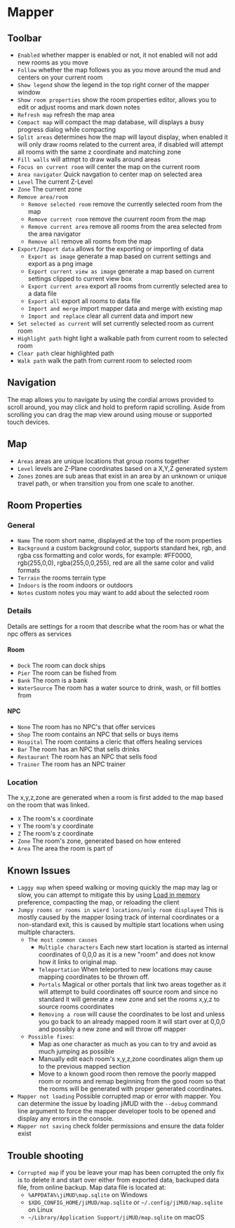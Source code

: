 # Mapper

## Toolbar
- `Enabled` whether mapper is enabled or not, it not enabled will not add new rooms as you move
- `Follow` whether the map follows you as you move around the mud and centers on your current room
- `Show legend` show the legend in the top right corner of the mapper window
- `Show room properties` show the room properties editor, allows you to edit or adjust rooms and mark down notes
- `Refresh map` refresh the map area
- `Compact map` will compact the map database, will displays a busy progress dialog while compacting
- `Split areas` determines how the map will layout display, when enabled it will only draw rooms related to the current area, if disabled will attempt all rooms with the same z coordinate and matching zone
- `Fill walls` will attmpt to draw walls around areas
- `Focus on current room` will center the map on the current room
- `Area navigator` Quick navgation to center map on selected area
- `Level` The current Z-Level
- `Zone` The current zone
- `Remove area/room`
  - `Remove selected room` remove the currently selected room from the map
  - `Remove current room` remove the cuurrent room from the map
  - `Remove current area` remove all rooms from the area selected from the area navigator
  - `Remove all` remove all rooms from the map
- `Export/Import data` allows for the exporting or importing of data
  - `Export as image` generate a map based on current settings and export as a png image
  - `Export current view as image` generate a map based on current settings clipped to current view box
  - `Export current area` export all rooms from currently selected area to a data file
  - `Export all` export all rooms to data file
  - `Import and merge` import mapper data and merge with existing map
  - `Import and replace` clear all current data and import new
- `Set selected as current` will set currently selected room as current room
- `Highlight path` hight light a walkable path from current room to selected room
- `Clear path` clear highlighted path
- `Walk path` walk the path from current room to selected room

## Navigation
The map allows you to navigate by using the cordial arrows provided to scroll around, you may click and hold to preform rapid scrolling. Aside from scrolling you can drag the map view around using mouse or supported touch devices.

## Map

- `Areas` areas are unique locations that group rooms together 
- `Level` levels are Z-Plane coordinates based on a X,Y,Z generated system
- `Zones` zones are sub areas that exist in an area by an unknown or unique travel path, or when transition you from one scale to another.

## Room Properties

### General
- `Name` The room short name, displayed at the top of the room properties
- `Background` a custom background color, supports standard hex, rgb, and rgba css formatting and color words, for example: #FF0000, rgb(255,0,0), rgba(255,0,0,255), red are all the same color and valid formats
- `Terrain` the rooms terrain type
- `Indoors` is the room indoors or outdoors
- `Notes` custom notes you may want to add about the selected room

### Details
Details are settings for a room that describe what the room has or what the npc offers as services
#### Room
- `Dock` The room can dock ships
- `Pier` The room can be fished from
- `Bank` The room is a bank
- `WaterSource` The room has a water source to drink, wash, or fill bottles from
#### NPC
- `None` The room has no NPC's that offer services
- `Shop` The room contains an NPC that sells or buys items
- `Hospital` The room contains a cleric that offers healing services
- `Bar` The room has an NPC that sells drinks
- `Restaurant` The room has an NPC that sells food
- `Trainer` The room has an NPC trainer
### Location
The x,y,z,zone are generated when a room is first added to the map based on the room that was linked.
- `X` The room's x coordinate
- `Y` The room's y coordinate
- `Z` The room's z coordinate
- `Zone` The room's zone, generated based on how entered
- `Area` The area the room is part of

## Known Issues
- `Laggy map` when speed walking or moving quickly the map may lag or slow, you can attempt to mitigate this by using [Load in memory](preferences.md#mapper) preference, compacting the map, or reloading the client
- `Jumpy rooms or rooms in wierd locations/only room displayed` This is mostly caused by the mapper losing track of internal coordinates or a non-standard exit, this is caused by multiple start locations when using multiple characters.
  - `The most common causes`
    - `Multiple characters` Each new start location is started as internal coordinates of 0,0,0 as it is a new "room" and does not know how it links to original map.
    - `Teleportation` When teleported to new locations may cause mapping coordinates to be thrown off.
    - `Portals` Magical or other portals that link two areas together as it will attempt to build coordinates off source room and since no standard it will generate a new zone and set the rooms x,y,z to source rooms coordinates
    - `Removing a room` will cause the coordinates to be lost and unless you go back to an already mapped room it will start over at 0,0,0 and possibly a new zone and will throw off mapper
  - `Possible fixes`:
    - Map as one character as much as you can to try and avoid as much jumping as possible
    - Manually edit each room's x,y,z,zone coordinates align them up to the previous mapped section
    - Move to a known good room then remove the poorly mapped room or rooms and remap beginning from the good room so that the rooms will be generated with proper generated coordinates.
- `Mapper not loading` Possible corrupted map or error with mapper. You can determine the issue by loading jiMUD with the `--debug` command line argument to force the mapper developer tools to be opened and display any errors in the console.
- `Mapper not saving` check folder permissions and ensure the data folder exist

## Trouble shooting
- `Corrupted map` if you be leave your map has been corrupted the only fix is to delete it and start over either from exported data, backuped data file, from online backup. Map data file is located at: 
  - `%APPDATA%\jiMUD\map.sqlite` on Windows
  - `$XDG_CONFIG_HOME/jiMUD/map.sqlite` or `~/.config/jiMUD/map.sqlite` on Linux
  - `~/Library/Application Support/jiMUD/map.sqlite` on macOS

